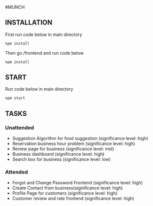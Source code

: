 #MUNCH

## INSTALLATION
First run code below in main directory
```bash
npm install
```
Then go /frontend and run code below
```bash
npm install
```

## START
Run code below in main directory
```bash
npm start
```

## TASKS

### Unattended

- Suggestion Algorithm for food suggestion (significance level: high)
- Reservation business hour problem (significance level: high)
- Review page for business (significance level: mid)
- Business dashboard (significance level: high)
- Search box for business (significance level: low)

### Attended

+ Forgot and Change Password Frontend (significance level: high)
+ Create Contact from business(significance level: high)
+ Profile Page for customers (significance level: high)
+ Customer review and rate frontend (significance level: high)